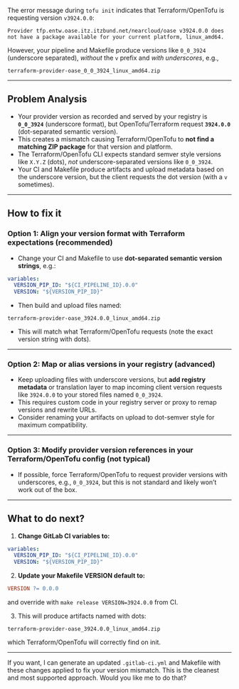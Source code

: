 

The error message during `tofu init` indicates that Terraform/OpenTofu is requesting version `v3924.0.0`:

```
Provider tfp.entw.oase.itz.itzbund.net/nearcloud/oase v3924.0.0 does not have a package available for your current platform, linux_amd64.
```

However, your pipeline and Makefile produce versions like `0_0_3924` (underscore separated), *without* the `v` prefix and *with underscores*, e.g.,

```
terraform-provider-oase_0_0_3924_linux_amd64.zip
```

***

## Problem Analysis

- Your provider version as recorded and served by your registry is **`0_0_3924`** (underscore format), but OpenTofu/Terraform request **`3924.0.0`** (dot-separated semantic version).
- This creates a mismatch causing Terraform/OpenTofu to **not find a matching ZIP package** for that version and platform.
- The Terraform/OpenTofu CLI expects standard semver style versions like `X.Y.Z` (dots), *not* underscore-separated versions like `0_0_3924`.
- Your CI and Makefile produce artifacts and upload metadata based on the underscore version, but the client requests the dot version (with a `v` sometimes).

***

## How to fix it

### Option 1: Align your version format with Terraform expectations (recommended)

- Change your CI and Makefile to use **dot-separated semantic version strings**, e.g.:

```yaml
variables:
  VERSION_PIP_ID: "${CI_PIPELINE_ID}.0.0"
  VERSION: "${VERSION_PIP_ID}"
```

- Then build and upload files named:

```
terraform-provider-oase_3924.0.0_linux_amd64.zip
```

- This will match what Terraform/OpenTofu requests (note the exact version string with dots).

***

### Option 2: Map or alias versions in your registry (advanced)

- Keep uploading files with underscore versions, but **add registry metadata** or translation layer to map incoming client version requests like `3924.0.0` to your stored files named `0_0_3924`.
- This requires custom code in your registry server or proxy to remap versions and rewrite URLs.
- Consider renaming your artifacts on upload to dot-semver style for maximum compatibility.

***

### Option 3: Modify provider version references in your Terraform/OpenTofu config (not typical)

- If possible, force Terraform/OpenTofu to request provider versions with underscores, e.g., `0_0_3924`, but this is not standard and likely won’t work out of the box.

***

## What to do next?

1. **Change GitLab CI variables to:**

```yaml
variables:
  VERSION_PIP_ID: "${CI_PIPELINE_ID}.0.0"
  VERSION: "${VERSION_PIP_ID}"
```

2. **Update your Makefile VERSION default to:**

```makefile
VERSION ?= 0.0.0
```

and override with `make release VERSION=3924.0.0` from CI.

3. This will produce artifacts named with dots:

```
terraform-provider-oase_3924.0.0_linux_amd64.zip
```

which Terraform/OpenTofu will correctly find on init.

***

If you want, I can generate an updated `.gitlab-ci.yml` and Makefile with these changes applied to fix your version mismatch. This is the cleanest and most supported approach. Would you like me to do that?

